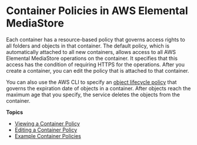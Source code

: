 # Container Policies in AWS Elemental MediaStore<a name="policies"></a>

Each container has a resource\-based policy that governs access rights to all folders and objects in that container\. The default policy, which is automatically attached to all new containers, allows access to all AWS Elemental MediaStore operations on the container\. It specifies that this access has the condition of requiring HTTPS for the operations\. After you create a container, you can edit the policy that is attached to that container\.

You can also use the AWS CLI to specify an [object lifecycle policy](policies-object-lifecycle.md) that governs the expiration date of objects in a container\. After objects reach the maximum age that you specify, the service deletes the objects from the container\.

**Topics**
+ [Viewing a Container Policy](policies-view.md)
+ [Editing a Container Policy](policies-edit.md)
+ [Example Container Policies](policies-examples.md)